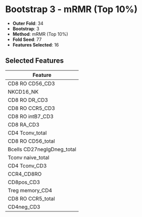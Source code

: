 # Bootstrap 3 - mRMR (Top 10%)

- **Outer Fold**: 34
- **Bootstrap**: 3
- **Method**: mRMR (Top 10%)
- **Fold Seed**: 77
- **Features Selected**: 16

## Selected Features

| Feature |
|---------|
| CD8 RO CD56_CD3 |
| NKCD16_NK |
| CD8 RO DR_CD3 |
| CD8 RO CCR5_CD3 |
| CD8 RO intB7_CD3 |
| CD8 RA_CD3 |
| CD4 Tconv_total |
| CD8 RO CD56_total |
| Bcells CD27negIgDneg_total |
| Tconv naive_total |
| CD4 Tconv_CD3 |
| CCR4_CD8RO |
| CD8pos_CD3 |
| Treg memory_CD4 |
| CD8 RO CCR5_total |
| CD4neg_CD3 |
